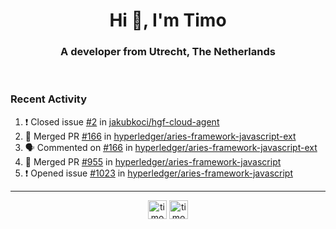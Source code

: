 <h1 align="center">Hi 👋, I'm Timo</h1>
<h3 align="center">A developer from Utrecht, The Netherlands</h3>
<br/>
<!-- https://github.com/rahuldkjain/github-profile-readme-generator --!>

<!--  <p align="left"><img src="https://github-readme-stats.vercel.app/api?username=timoglastra&show_icons=true&count_private=true&" alt="timoglastra" /></p> --!>

<!--
Github language stats
<p align="left"><img src="https://github-readme-stats.vercel.app/api/top-langs/?username=timoglastra&layout=compact" alt="timoglastra" /><p>
-->

<!-- Codestats language stats -->
<!-- <p align="left"><img src="https://codestats-readme.vercel.app/api/top-langs/?username=timoglastra&layout=compact&language_count=12" alt="timoglastra" /><p>    --!>
  
<h3>Recent Activity</h3>

<!--START_SECTION:activity-->
1. ❗️ Closed issue [#2](https://github.com/jakubkoci/hgf-cloud-agent/issues/2) in [jakubkoci/hgf-cloud-agent](https://github.com/jakubkoci/hgf-cloud-agent)
2. 🎉 Merged PR [#166](https://github.com/hyperledger/aries-framework-javascript-ext/pull/166) in [hyperledger/aries-framework-javascript-ext](https://github.com/hyperledger/aries-framework-javascript-ext)
3. 🗣 Commented on [#166](https://github.com/hyperledger/aries-framework-javascript-ext/issues/166) in [hyperledger/aries-framework-javascript-ext](https://github.com/hyperledger/aries-framework-javascript-ext)
4. 🎉 Merged PR [#955](https://github.com/hyperledger/aries-framework-javascript/pull/955) in [hyperledger/aries-framework-javascript](https://github.com/hyperledger/aries-framework-javascript)
5. ❗️ Opened issue [#1023](https://github.com/hyperledger/aries-framework-javascript/issues/1023) in [hyperledger/aries-framework-javascript](https://github.com/hyperledger/aries-framework-javascript)
<!--END_SECTION:activity-->

---

<p align="center">
<a href="https://twitter.com/timoglastra" target="blank"><img align="center" src="https://cdn.jsdelivr.net/npm/simple-icons@3.0.1/icons/twitter.svg" alt="timoglastra" height="30" width="30" /></a>
<a href="https://linkedin.com/in/timoglastra" target="blank"><img align="center" src="https://cdn.jsdelivr.net/npm/simple-icons@3.0.1/icons/linkedin.svg" alt="timoglastra" height="30" width="30" /></a>
</p>



